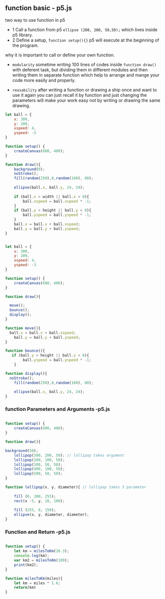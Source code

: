## function basic - p5.js

two way to use function in p5

- 1 Call a function from p5 `ellipse (200, 200, 50,50);` which lives inside p5 library. 
- 2 Define a setup, `function setup(){}` p5 will execute at the beginning of the program.

why it is important to call or define your own function.

- `modularity` sometime writing 100 lines of codes inside `function draw()` with deferent task, but dividing them in different modules and then writing them in separate function which help to arrange and mange your code more easily and properly.

- `reusability` after writing a function or drawing a ship once and want to use it again you can just recall it by function and just changing the parameters will make your work easy not by writing or drawing the same drawing.


```javascript
let ball = {
    x: 300,
    y: 200,
    xspeed: 4,
    yspeed: -3
}

function setup() {
    createCanvas(600, 400);
}

function draw(){
    background(0);
    noStroke();
    fill(random(250),0,random(100), 80);
    
    ellipse(ball.x, ball.y, 24, 24);
    
    if (ball.x > width || ball.x < 0){
        ball.xspeed = ball.xspeed * -1;
    }
    if (ball.y > height || ball.y < 0){
        ball.yspeed = ball.yspeed * -1;
    }
    ball.x = ball.x + ball.xspeed;
    ball.y = ball.y + ball.yspeed;
}
```

```javascript

let ball = {
    x: 300,
    y: 200,
    xspeed: 4,
    yspeed: -3
}

function setup() {
    createCanvas(600, 400);
}

function draw(){

  move();
  bounce();
  display();
}

function move(){
  ball.x = ball.x + ball.xspeed;
    ball.y = ball.y + ball.yspeed;
}

function bounce(){
   if (ball.y > height || ball.y < 0){
        ball.yspeed = ball.yspeed * -1;
    }

function display(){
  noStroke();
    fill(random(250),0,random(100), 80);
    
    ellipse(ball.x, ball.y, 24, 24);
}

```
### function Parameters and Arguments -p5.js
```javascript

function setup() {
    createCanvas(600, 400);
}

function draw(){

background(50);
    lollipop(300, 200, 50); // lollipop takes argument
    lollipop(200, 100, 50);
    lollipop(100, 50, 50);
    lollipop(400, 100, 50);
    lollipop(500, 50, 50);    
}

function lollipop(x, y, diameter){ // lollipop takes 3 parameter 
    
    fill (0, 200, 255);
    rect(x -5, y, 10, 100);
    
    fill (255, 0, 150);
    ellipse(x, y, diameter, diameter);
}
```
### Function and Return -p5.js
```javascript

function setup() {
    let km = milesToKm(26.3);
    console.log(km);
    var km2 = milesToKm(100);
    print(km2);
}

function milesToKm(miles){
    let km = miles * 1.6;
    return(km)
}
```
